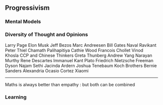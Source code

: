 ## Progressivism

### Mental Models 

### Diversity of Thought and Opinions 

Larry Page
Elon Musk
Jeff Bezos
Marc Andreesen
Bill Gates
Naval Ravikant
Peter Thiel
Chamath Palihapitiya
Cathie Wood
Francois Chollet
Vinod Khosla
CCP and Chinese Thinkers
Greta Thunberg
Andrew Yang
Narayan Murthy
Rene Descartes
Immanuel Kant
Plato 
Friedrich Nietzsche
Freeman Dyson
Najam Sethi
Jacinda Ardern
Joshua Tenebaum
Koch Brothers
Bernie Sanders 
Alexandria Ocasio Cortez
Xiaomi 

---

Maths is always better than empathy : but both can be combined

### Learning 
